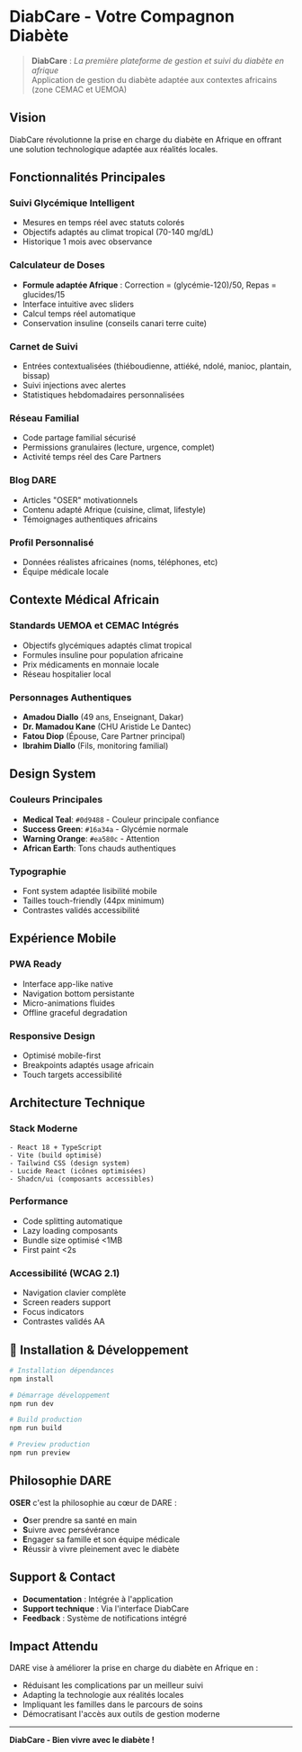 # DiabCare - Votre Compagnon Diabète

> **DiabCare** : *La première plateforme de gestion et suivi du diabète en afrique*  
> Application de gestion du diabète adaptée aux contextes africains (zone CEMAC et UEMOA)

## Vision

DiabCare révolutionne la prise en charge du diabète en Afrique en offrant une solution technologique adaptée aux réalités locales.

## Fonctionnalités Principales

### **Suivi Glycémique Intelligent**
- Mesures en temps réel avec statuts colorés
- Objectifs adaptés au climat tropical (70-140 mg/dL)
- Historique 1 mois avec observance

### **Calculateur de Doses**
- **Formule adaptée Afrique** : Correction = (glycémie-120)/50, Repas = glucides/15
- Interface intuitive avec sliders
- Calcul temps réel automatique
- Conservation insuline (conseils canari terre cuite)

### **Carnet de Suivi**
- Entrées contextualisées (thiéboudienne, attiéké, ndolé, manioc, plantain, bissap)
- Suivi injections avec alertes
- Statistiques hebdomadaires personnalisées

### **Réseau Familial**
- Code partage familial sécurisé
- Permissions granulaires (lecture, urgence, complet)
- Activité temps réel des Care Partners

### **Blog DARE**
- Articles "OSER" motivationnels
- Contenu adapté Afrique (cuisine, climat, lifestyle)
- Témoignages authentiques africains

### **Profil Personnalisé**
- Données réalistes africaines (noms, téléphones, etc)
- Équipe médicale locale 

## **Contexte Médical Africain**

### Standards UEMOA et CEMAC Intégrés
- Objectifs glycémiques adaptés climat tropical
- Formules insuline pour population africaine
- Prix médicaments en monnaie locale
- Réseau hospitalier local

### Personnages Authentiques
- **Amadou Diallo** (49 ans, Enseignant, Dakar)
- **Dr. Mamadou Kane** (CHU Aristide Le Dantec)
- **Fatou Diop** (Épouse, Care Partner principal)
- **Ibrahim Diallo** (Fils, monitoring familial)

## **Design System**

### Couleurs Principales
- **Medical Teal**: `#0d9488` - Couleur principale confiance
- **Success Green**: `#16a34a` - Glycémie normale
- **Warning Orange**: `#ea580c` - Attention
- **African Earth**: Tons chauds authentiques

### Typographie
- Font system adaptée lisibilité mobile
- Tailles touch-friendly (44px minimum)
- Contrastes validés accessibilité

## **Expérience Mobile**

### PWA Ready
- Interface app-like native
- Navigation bottom persistante
- Micro-animations fluides
- Offline graceful degradation

### Responsive Design
- Optimisé mobile-first
- Breakpoints adaptés usage africain
- Touch targets accessibilité

## **Architecture Technique**

### Stack Moderne
```
- React 18 + TypeScript
- Vite (build optimisé)
- Tailwind CSS (design system)
- Lucide React (icônes optimisées)
- Shadcn/ui (composants accessibles)
```

### Performance
- Code splitting automatique
- Lazy loading composants
- Bundle size optimisé <1MB
- First paint <2s

### Accessibilité (WCAG 2.1)
- Navigation clavier complète
- Screen readers support
- Focus indicators
- Contrastes validés AA

## 🔧 **Installation & Développement**

```bash
# Installation dépendances
npm install

# Démarrage développement
npm run dev

# Build production
npm run build

# Preview production
npm run preview
```

## **Philosophie DARE**

**OSER** c'est la philosophie au cœur de DARE :
- **O**ser prendre sa santé en main
- **S**uivre avec persévérance  
- **E**ngager sa famille et son équipe médicale
- **R**éussir à vivre pleinement avec le diabète

## **Support & Contact**

- **Documentation** : Intégrée à l'application
- **Support technique** : Via l'interface DiabCare
- **Feedback** : Système de notifications intégré

## **Impact Attendu**

DARE vise à améliorer la prise en charge du diabète en Afrique en :
- Réduisant les complications par un meilleur suivi
- Adapting la technologie aux réalités locales
- Impliquant les familles dans le parcours de soins
- Démocratisant l'accès aux outils de gestion moderne

---

**DiabCare - Bien vivre avec le diabète !**

